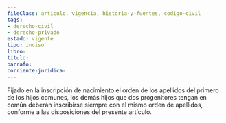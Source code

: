 ```yaml
---
fileClass: articulo, vigencia, historia-y-fuentes, codigo-civil
tags:
- derecho-civil
- derecho-privado
estado: vigente
tipo: inciso
libro:
titulo:
parrafo:
corriente-juridica:
---
```

Fijado en la inscripción de nacimiento el orden de los apellidos del primero de los hijos comunes, los demás hijos que dos progenitores tengan en común deberán inscribirse siempre con el mismo orden de apellidos, conforme a las disposiciones del presente artículo.